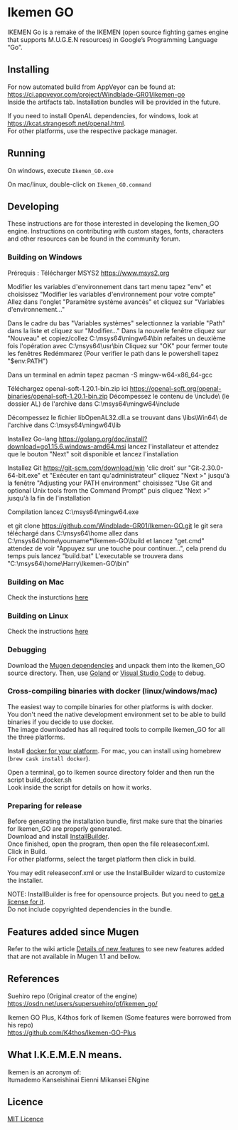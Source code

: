 # Ikemen GO
IKEMEN Go is a remake of the IKEMEN (open source fighting games engine that supports M.U.G.E.N resources) in Google’s Programming Language “Go”.

## Installing
For now automated build from AppVeyor can be found at:  
https://ci.appveyor.com/project/Windblade-GR01/ikemen-go  
Inside the artifacts tab. Installation bundles will be provided in the future.

If you need to install OpenAL dependencies, for windows, look at https://kcat.strangesoft.net/openal.html.  
For other platforms, use the respective package manager.

## Running
On windows, execute `Ikemen_GO.exe`

On mac/linux, double-click on `Ikemen_GO.command`

## Developing
These instructions are for those interested in developing the Ikemen_GO engine. Instructions on contributing with custom stages, fonts, characters and other resources can be found in the community forum.

### Building on Windows

Prérequis :
Télécharger MSYS2
https://www.msys2.org

Modifier les variables d'environnement
dans tart menu tapez "env" et choisissez
"Modifier les variables d'environnement pour votre compte"
Allez dans l'onglet "Paramètre système avancés"
et cliquez sur "Variables d'environnement..."

Dans le cadre du bas "Variables systèmes" selectionnez la variable "Path" dans la liste et cliquez sur "Modifier..."
Dans la nouvelle fenêtre cliquez sur "Nouveau"
et copiez/collez
C:\msys64\mingw64\bin
refaites un deuxième fois l'opération avec
C:\msys64\usr\bin
Cliquez sur "OK" pour fermer toute les fenêtres
Redémmarez
(Pour verifier le path dans le powershell tapez "$env:PATH")

Dans un terminal en admin tapez
pacman -S mingw-w64-x86_64-gcc

Téléchargez
openal-soft-1.20.1-bin.zip
ici
https://openal-soft.org/openal-binaries/openal-soft-1.20.1-bin.zip
Décompessez le contenu de \include\ (le dossier AL) de l'archive dans 
C:\msys64\mingw64\include

Décompessez le fichier libOpenAL32.dll.a se trouvant dans \libs\Win64\ de l'archive dans 
C:\msys64\mingw64\lib

Installez Go-lang
https://golang.org/doc/install?download=go1.15.6.windows-amd64.msi
lancez l'installateur et attendez que le bouton "Next" soit disponible et lancez l'installation

Installez Git
https://git-scm.com/download/win
'clic droit' sur "Git-2.30.0-64-bit.exe" et "Exécuter en tant qu'administrateur"
cliquez "Next >" jusqu'à la fenêtre "Adjusting your PATH environment"
choisissez "Use Git and optional Unix tools from the Command Prompt"
puis cliquez "Next >" jusqu'à la fin de l'installation


Compilation
lancez
C:\msys64\mingw64.exe

et
git clone https://github.com/Windblade-GR01/Ikemen-GO.git
le git sera téléchargé dans
C:\msys64\home
allez dans
C:\msys64\home\yourname*\Ikemen-GO\build
et lancez "get.cmd" attendez de voir "Appuyez sur une touche pour continuer...", cela prend du temps
puis
lancez "build.bat"
L'executable se trouvera dans "C:\msys64\home\Harry\Ikemen-GO\bin"


### Building on Mac
Check the insturctions [here](https://github.com/Windblade-GR01/Ikemen_GO/wiki/Building-on-MacOS)

### Building on Linux
Check the instructions [here](https://github.com/Windblade-GR01/Ikemen_GO/wiki/Building-on-Linux)

### Debugging
Download the [Mugen dependencies](https://github.com/Windblade-GR01/Ikemen_GO-Elecbyte-Screenpack) and unpack them into the Ikemen_GO source directory. Then, use [Goland](https://www.jetbrains.com/go/) or [Visual Studio Code](https://code.visualstudio.com/) to debug.

### Cross-compiling binaries with docker (linux/windows/mac)
The easiest way to compile binaries for other platforms is with docker.  
You don't need the native development environment set to be able to build binaries if you decide to use docker.  
The image downloaded has all required tools to compile Ikemen_GO for all the three platforms.

Install [docker for your platform](https://www.docker.com/get-started). For mac, you can install using homebrew (`brew cask install docker`).

Open a terminal, go to Ikemen source directory folder and then run the script build_docker.sh  
Look inside the script for details on how it works.

### Preparing for release
Before generating the installation bundle, first make sure that the binaries for Ikemen_GO are properly generated.  
Download and install [InstallBuilder](https://installbuilder.bitrock.com).  
Once finished, open the program, then open the file releaseconf.xml.  
Click in Build.  
For other platforms, select the target platform then click in build.

You may edit releaseconf.xml or use the InstallBuilder wizard to customize the installer.

NOTE: InstallBuilder is free for opensource projects. But you need to [get a license for it](https://installbuilder.bitrock.com/open-source-licenses.html).  
Do not include copyrighted dependencies in the bundle.

## Features added since Mugen
Refer to the wiki article [Details of new features](https://github.com/Windblade-GR01/Ikemen_GO/wiki/Details-of-new-features) to see new features added that are not available in Mugen 1.1 and bellow.

## References
Suehiro repo (Original creator of the engine)  
https://osdn.net/users/supersuehiro/pf/ikemen_go/

Ikemen GO Plus, K4thos fork of Ikemen (Some features were borrowed from his repo)  
https://github.com/K4thos/Ikemen-GO-Plus

## What I.K.E.M.E.N means.
Ikemen is an acronym of:  
Itumademo Kanseishinai Eienni Mikansei ENgine

## Licence
[MIT Licence](LICENSE.txt)

